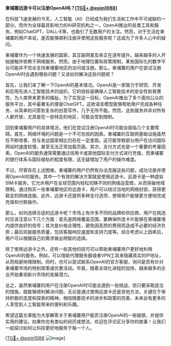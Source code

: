 **柬埔寨远游卡可以注册OpenAI吗？[[TG💪+ @esim1088](https://t.me/s/esim1088)]**

在科技飞速发展的今天，人工智能（AI）已经成为我们生活和工作中不可或缺的一部分。而作为全球最具影响力的AI研究机构之一，OpenAI推出的各类工具和服务，例如ChatGPT、DALL-E等，也吸引了无数用户的关注。然而，对于生活在柬埔寨的用户来说，是否能够顺利注册并使用这些服务呢？这成为了许多人心中的疑问。

柬埔寨作为一个快速发展的国家，其互联网普及率正在逐年提升。越来越多的人开始接触并依赖于网络服务。然而，由于地理位置和政策限制，某些国际化的数字平台可能并不完全支持柬埔寨地区的访问或注册。那么，柬埔寨的用户在尝试注册OpenAI时会遇到哪些问题？又该如何解决这些问题呢？

首先，让我们来了解一下OpenAI的基本情况。OpenAI是一家致力于研究、开发和应用先进人工智能技术的组织。它的目标是确保人工智能技术的安全性和普惠性，为人类带来更多的福祉。为了实现这一目标，OpenAI推出了多个面向公众的服务平台，其中最著名的便是ChatGPT。这款语言模型能够帮助用户完成各种任务，从简单的问答到复杂的创意写作，几乎无所不能。然而，这些服务并非对所有人都开放，尤其是在一些特定的地区，可能会受到限制。

回到柬埔寨用户的具体情况，他们在尝试注册OpenAI时可能会面临几个主要障碍。首先，网络环境的问题是一个不可忽视的因素。柬埔寨的互联网基础设施虽然在不断改善，但与发达国家相比仍存在一定差距。这可能导致部分用户在访问国际网站时速度较慢，甚至无法正常加载页面。其次，支付方式也是一个重要的考量因素。OpenAI的服务通常需要通过信用卡或其他国际支付方式进行充值，而柬埔寨的银行体系与国际接轨的程度有限，这无疑增加了用户的操作难度。

不过，尽管存在上述困难，柬埔寨的用户仍然有办法克服这些问题，成功注册并使用OpenAI的服务。其中一个有效的解决方案就是使用远游卡。远游卡是一种虚拟SIM卡服务，它允许用户在全球范围内轻松切换不同的网络运营商，从而突破地域限制。通过购买一张柬埔寨地区的远游卡，用户可以绕过当地的网络封锁，获得更稳定的网络连接。此外，远游卡还提供多种支付选项，使得用户能够更方便地完成充值和付款操作。

那么，如何选择合适的远游卡呢？市场上有许多不同的品牌和供应商，用户在挑选时应该注意以下几个方面：首先是网络覆盖范围，要确保所选卡片能够在柬埔寨境内提供良好的信号；其次是价格合理性，避免因高昂的费用而造成不必要的经济负担；最后则是服务质量，包括客服响应速度和支持力度等。综合考虑以上因素后，用户可以根据自己的需求做出明智的选择。

除了使用远游卡之外，还有一些其他的技巧可以帮助柬埔寨用户更好地利用OpenAI的服务。例如，可以借助代理服务器或者VPN工具来隐藏真实的IP地址，从而规避地理限制。同时，也可以尝试联系OpenAI的官方客服，询问是否有针对柬埔寨市场的特别政策或优惠活动。毕竟，随着全球化进程的加快，越来越多的企业开始重视新兴市场的发展潜力。

总之，虽然柬埔寨的用户在注册OpenAI时可能会遇到一些挑战，但只要采取适当的措施，就能够顺利解决问题。无论是通过使用远游卡还是其他方法，关键在于保持积极的态度和探索的精神。相信随着技术的进步和政策的完善，未来会有更多的人享受到人工智能带来的便利和乐趣。

希望这篇文章能为大家解答关于柬埔寨用户能否注册OpenAI的一些疑惑，并提供实用的建议。如果你也有类似的经历或想法，欢迎在评论区分享你的故事！让我们一起探讨如何让科技更好地服务于每一个人。

[[TG💪+ @esim1088](https://t.me/s/esim1088) ![Image](https://i.postimg.cc/4NQfJmqS/Snipaste-2025-05-13-00-14-12.png)]